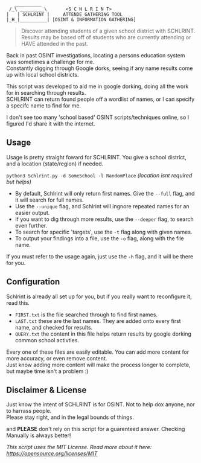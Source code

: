  ```
    __________
  /_\ _________\       <S C H L R I N T>
|   | SCHLRINT |     ATTENDE GATHERING TOOL
|_H_|__________| [OSINT & INFORMATION GATHERING]
```
>Discover attending students of a given school district with SCHLRINT.<br />
>Results may be based off of students who are currently attending or HAVE attended in the past.


Back in past OSINT investigations, locating a persons education system was sometimes a challenge for me.<br />
Constantly digging through Google dorks, seeing if any name results come up with local school districts.

This script was developed to aid me in google dorking, doing all the work for in searching through results.<br />
SCHLRINT can return found people off a wordlist of names, or I can specify a specifc name to find for me.

I don't see too many 'school based' OSINT scripts/techniques online, so I figured I'd share it with the internet.

## Usage
Usage is pretty straight foward for SCHLRINT. You give a school district, and a location (state/region) if needed.

`python3 Schlrint.py -d SomeSchool -l RandomPlace` *(location isnt required but helps)*

- By default, Schlrint will only return first names. Give the `--full` flag, and it will search for full names.
- Use the `--unique` flag, and Schlrint will ingnore repeated names for an easier output.
- If you want to dig through more results, use the `--deeper` flag, to search even further.
- To search for specific 'targets', use the `-t` flag along with given names.
- To output your findings into a file, use the `-o` flag, along with the file name.

If you must refer to the usage again, just use the `-h` flag, and it will be there for you.

## Configuration
Schlrint is already all set up for you, but if you really want to reconfigure it, read this.
- `FIRST.txt` is the file searched through to find first names.
- `LAST.txt` these are the last names. They are added onto every first name, and checked for results.
- `QUERY.txt` the content in this file helps return results by google dorking common school activties.

Every one of these files are easily editable. You can add more content for more accuracy, or even remove content.<br />
Just know adding more content will make the process longer to complete, but maybe time isn't a problem :)

## Disclaimer & License
Just know the intent of SCHLRINT is for OSINT. Not to help dox anyone, nor to harrass people.<br />
Please stay right, and in the legal bounds of things.

and **PLEASE** don't rely on this script for a guarenteed answer. Checking Manually is always better!

*This script uses the MIT License. Read more about it here: https://opensource.org/licenses/MIT*
